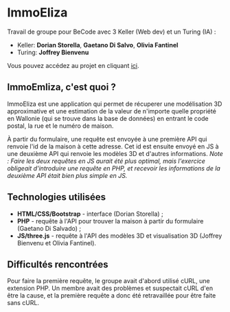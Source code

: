# ImmoEliza

Travail de groupe pour BeCode avec 3 Keller (Web dev) et un Turing (IA) :

- Keller:  **Dorian Storella**, **Gaetano Di Salvo**, **Olivia Fantinel**
- Turing:  **Joffrey Bienvenu**

Vous pouvez accédez au projet en cliquant [ici](https://immoeliza.herokuapp.com/).

## ImmoEmliza, c'est quoi ?

ImmoEliza est une application qui permet de récuperer une modélisation 3D approximative et une estimation de la valeur de n'importe quelle propriété en Wallonie (qui se trouve dans la base de données) en entrant le code postal, la rue et le numéro de maison.

À partir du formulaire, une requête est envoyée à une première API qui renvoie l'id de la maison à cette adresse. Cet id est ensuite envoyé en JS à une deuxième API qui renvoie les modèles 3D et d'autres informations.
*Note : Faire les deux requêtes en JS aurait été plus optimal, mais l'exercice obligeait d'introduire une requête en PHP, et recevoir les informations de la deuxième API était bien plus simple en JS.*

## Technologies utilisées

* **HTML/CSS/Bootstrap** - interface (Dorian Storella) ;
* **PHP** - requête à l'API pour trouver la maison à partir du formulaire (Gaetano Di Salvado) ;
* **JS/three.js** - requête à l'API des modèles 3D et visualisation 3D (Joffrey Bienvenu et Olivia Fantinel).

## Difficultés rencontrées 

Pour faire la première requête, le groupe avait d'abord utilisé cURL, une extension PHP. Un membre avait des problèmes et suspectait cURL d'en être la cause, et la première requête a donc été retravaillée pour être faite sans cURL.
